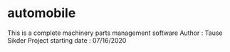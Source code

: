# automobile
This is a complete machinery parts management software
Author : Tause Sikder
Project starting date : 07/16/2020
